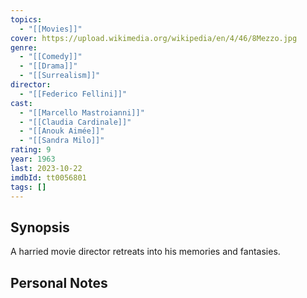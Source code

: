 ```yaml
---
topics:
  - "[[Movies]]"
cover: https://upload.wikimedia.org/wikipedia/en/4/46/8Mezzo.jpg
genre:
  - "[[Comedy]]"
  - "[[Drama]]"
  - "[[Surrealism]]"
director:
  - "[[Federico Fellini]]"
cast:
  - "[[Marcello Mastroianni]]"
  - "[[Claudia Cardinale]]"
  - "[[Anouk Aimée]]"
  - "[[Sandra Milo]]"
rating: 9
year: 1963
last: 2023-10-22
imdbId: tt0056801
tags: []
---
```



## Synopsis

A harried movie director retreats into his memories and fantasies.


## Personal Notes



